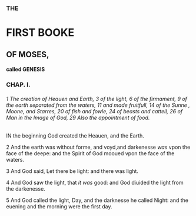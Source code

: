 ### THE
# FIRST BOOKE
## OF MOSES,
#### called GENESIS

### CHAP. I.

###### 1 The creation of Heauen and Earth, 3 of the light, 6 of the firmament, 9 of the earth separated from the waters, 11 and made fruitfull, 14 of the Sunne , Moone, and Starres, 20 of fish and fowle, 24 of beasts and cattell, 26 of Man in the Image of God, 29 Also the appointment of food.

<!-- BEGIN WORD OF GOD -->
IN the beginning God created the Heauen, and the Earth.

 2   And the earth was without forme, and voyd,and darkenesse *was* vpon the face of the deepe: and the Spirit of God mooued vpon the face of the waters.

 3 And God said, Let there be light: and there was light.

 4 And God saw the light, that *it was* good: and God diuided the light from the darkenesse.
 
 5 And God called the light, Day, and the darknesse he called Night: and the euening and the morning were the first day.

